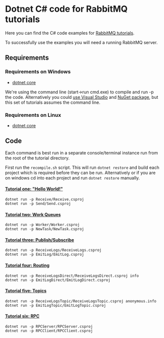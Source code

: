 # Dotnet C# code for RabbitMQ tutorials

Here you can find the C# code examples for [RabbitMQ
tutorials](http://www.rabbitmq.com/getstarted.html).

To successfully use the examples you will need a running RabbitMQ server.

## Requirements

### Requirements on Windows

* [dotnet core](https://www.microsoft.com/net/core)

We're using the command line (start->run cmd.exe) to
compile and run -p the code. Alternatively you could [use Visual Studio](https://github.com/rabbitmq/rabbitmq-tutorials/tree/master/dotnet-visual-studio) and [NuGet package](https://www.nuget.org/packages/RabbitMQ.Client/), but this set of tutorials assumes
the command line.

### Requirements on Linux

* [dotnet core](https://www.microsoft.com/net/core)

## Code

Each command is best run in a separate console/terminal instance run from the root
of the tutorial directory.

First run the `recompile.sh` script. This will run `dotnet restore` and build
each project which is required before they can be run. Alternatively or if you are
on windows cd into each project and run `dotnet restore` manually.

#### [Tutorial one: "Hello World!"](http://www.rabbitmq.com/tutorial-one-dotnet.html)

    dotnet run -p Receive/Receive.csproj
    dotnet run -p Send/Send.csproj

#### [Tutorial two: Work Queues](http://www.rabbitmq.com/tutorial-two-dotnet.html)

    dotnet run -p Worker/Worker.csproj
    dotnet run -p NewTask/NewTask.csproj

#### [Tutorial three: Publish/Subscribe](http://www.rabbitmq.com/tutorial-three-dotnet.html)

    dotnet run -p ReceiveLogs/ReceiveLogs.csproj
    dotnet run -p EmitLog/EmitLog.csproj

#### [Tutorial four: Routing](http://www.rabbitmq.com/tutorial-four-dotnet.html)

    dotnet run -p ReceiveLogsDirect/ReceiveLogsDirect.csproj info
    dotnet run -p EmitLogDirect/EmitLogDirect.csproj

#### [Tutorial five: Topics](http://www.rabbitmq.com/tutorial-five-dotnet.html)

    dotnet run -p ReceiveLogsTopic/ReceiveLogsTopic.csproj anonymous.info
    dotnet run -p EmitLogTopic/EmitLogTopic.csproj

#### [Tutorial six: RPC](http://www.rabbitmq.com/tutorial-six-dotnet.html)

    dotnet run -p RPCServer/RPCServer.csproj
    dotnet run -p RPCClient/RPCClient.csproj
